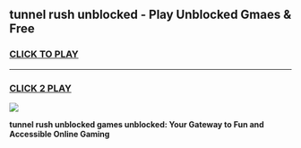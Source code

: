 
## tunnel rush unblocked - Play Unblocked Gmaes & Free
<h3>
<a href="https://premium.freeplayer.one?title=tunnel_rush_unblocked&ref=20F">CLICK TO PLAY</a></h3>
<hr>

<h3>
<a href="https://premium.freeplayer.one?title=tunnel_rush_unblocked&ref=20F">CLICK 2 PLAY</a>
  
</h3>

<a href="https://premium.freeplayer.one?title=tunnel_rush_unblocked&ref=20F/"><img src="https://clearcache.store/games.png"></a>


**tunnel rush unblocked games unblocked: Your Gateway to Fun and Accessible Online Gaming**
